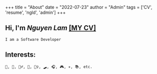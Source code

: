 +++
title = "About"
date = "2022-07-23"
author = "Admin"
tags = ['CV', 'resume', 'ngld', 'admin']
+++

## Hi, I'm *Nguyen Lam* [\[MY CV\]](../files/cv.pdf) 
```
I am a Software Developer
```

## Interests: 
``` 
🏃, 🚴, 🤸‍♂️, 🧗, 🏋️‍♀️, 🛹, 🎧, 🎮, ✈️, 📚, etc.
```
